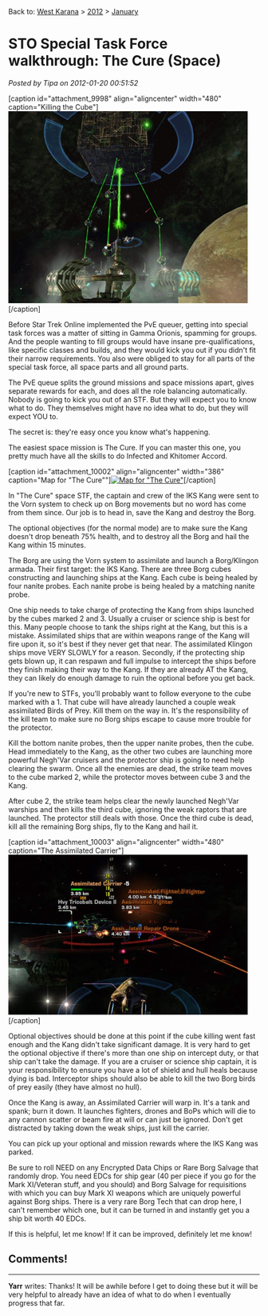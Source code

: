 Back to: [West Karana](/posts/westkarana.md) > [2012](/posts/2012/westkarana.md) > [January](./westkarana.md)
# STO Special Task Force walkthrough: The Cure (Space)

*Posted by Tipa on 2012-01-20 00:51:52*

[caption id="attachment\_9998" align="aligncenter" width="480" caption="Killing the Cube"][![](../../../uploads/2012/01/GameClient-2012-01-19-19-47-07-93-480x384.jpg "Killing the Cube")](../../../uploads/2012/01/GameClient-2012-01-19-19-47-07-93.jpg)[/caption]

Before Star Trek Online implemented the PvE queuer, getting into special task forces was a matter of sitting in Gamma Orionis, spamming for groups. And the people wanting to fill groups would have insane pre-qualifications, like specific classes and builds, and they would kick you out if you didn't fit their narrow requirements. You also were obliged to stay for all parts of the special task force, all space parts and all ground parts.

The PvE queue splits the ground missions and space missions apart, gives separate rewards for each, and does all the role balancing automatically. Nobody is going to kick you out of an STF. But they will expect you to know what to do. They themselves might have no idea what to do, but they will expect YOU to.

The secret is: they're easy once you know what's happening.

The easiest space mission is The Cure. If you can master this one, you pretty much have all the skills to do Infected and Khitomer Accord. 

[caption id="attachment\_10002" align="aligncenter" width="386" caption="Map for "The Cure""][![](../../../uploads/2012/01/thecure-386x480.png "Map for \"The Cure\"")](../../../uploads/2012/01/thecure.png)[/caption]

In "The Cure" space STF, the captain and crew of the IKS Kang were sent to the Vorn system to check up on Borg movements but no word has come from them since. Our job is to head in, save the Kang and destroy the Borg.

The optional objectives (for the normal mode) are to make sure the Kang doesn't drop beneath 75% health, and to destroy all the Borg and hail the Kang within 15 minutes.

The Borg are using the Vorn system to assimilate and launch a Borg/Klingon armada. Their first target: the IKS Kang. There are three Borg cubes constructing and launching ships at the Kang. Each cube is being healed by four nanite probes. Each nanite probe is being healed by a matching nanite probe.

One ship needs to take charge of protecting the Kang from ships launched by the cubes marked 2 and 3. Usually a cruiser or science ship is best for this. Many people choose to tank the ships right at the Kang, but this is a mistake. Assimilated ships that are within weapons range of the Kang will fire upon it, so it's best if they never get that near. The assimilated Klingon ships move VERY SLOWLY for a reason. Secondly, if the protecting ship gets blown up, it can respawn and full impulse to intercept the ships before they finish making their way to the Kang. If they are already AT the Kang, they can likely do enough damage to ruin the optional before you get back.

If you're new to STFs, you'll probably want to follow everyone to the cube marked with a 1. That cube will have already launched a couple weak assimilated Birds of Prey. Kill them on the way in. It's the responsibility of the kill team to make sure no Borg ships escape to cause more trouble for the protector. 

Kill the bottom nanite probes, then the upper nanite probes, then the cube. Head immediately to the Kang, as the other two cubes are launching more powerful Negh'Var cruisers and the protector ship is going to need help clearing the swarm. Once all the enemies are dead, the strike team moves to the cube marked 2, while the protector moves between cube 3 and the Kang.

After cube 2, the strike team helps clear the newly launched Negh'Var warships and then kills the third cube, ignoring the weak raptors that are launched. The protector still deals with those. Once the third cube is dead, kill all the remaining Borg ships, fly to the Kang and hail it.

[caption id="attachment\_10003" align="aligncenter" width="480" caption="The Assimilated Carrier"][![](../../../uploads/2012/01/GameClient-2012-01-19-19-59-08-61-480x320.jpg "The Assimilated Carrier")](../../../uploads/2012/01/GameClient-2012-01-19-19-59-08-61.jpg)[/caption]

Optional objectives should be done at this point if the cube killing went fast enough and the Kang didn't take significant damage. It is very hard to get the optional objective if there's more than one ship on intercept duty, or that ship can't take the damage. If you are a cruiser or science ship captain, it is your responsibility to ensure you have a lot of shield and hull heals because dying is bad. Interceptor ships should also be able to kill the two Borg birds of prey easily (they have almost no hull).

Once the Kang is away, an Assimilated Carrier will warp in. It's a tank and spank; burn it down. It launches fighters, drones and BoPs which will die to any cannon scatter or beam fire at will or can just be ignored. Don't get distracted by taking down the weak ships, just kill the carrier.

You can pick up your optional and mission rewards where the IKS Kang was parked.

Be sure to roll NEED on any Encrypted Data Chips or Rare Borg Salvage that randomly drop. You need EDCs for ship gear (40 per piece if you go for the Mark XI/Veteran stuff, and you should) and Borg Salvage for requisitions with which you can buy Mark XI weapons which are uniquely powerful against Borg ships. There is a very rare Borg Tech that can drop here, I can't remember which one, but it can be turned in and instantly get you a ship bit worth 40 EDCs.

If this is helpful, let me know! If it can be improved, definitely let me know!

## Comments!

---

**Yarr** writes: Thanks! It will be awhile before I get to doing these but it will be very helpful to already have an idea of what to do when I eventually progress that far.

